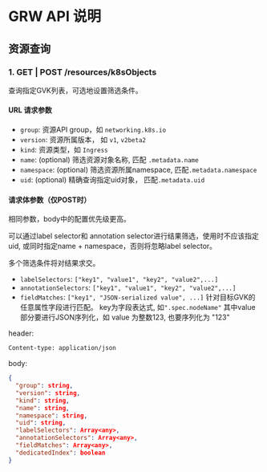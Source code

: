 # GRW API 说明

## 资源查询

### 1. GET | POST  /resources/k8sObjects 
查询指定GVK列表，可选地设置筛选条件。
#### URL 请求参数
 - `group`: 资源API group，如 `networking.k8s.io`
 - `version`: 资源所属版本， 如 `v1`, `v2beta2`
 - `kind`: 资源类型，如 `Ingress`
 - `name`: (optional) 筛选资源对象名称, 匹配 `.metadata.name`
 - `namespace`: (optional) 筛选资源所属namespace, 匹配`.metadata.namespace`
 - `uid`: (optional) 精确查询指定uid对象， 匹配`.metadata.uid`

#### 请求体参数（仅POST时）
相同参数，body中的配置优先级更高。

可以通过label selector和 annotation selector进行结果筛选，使用时不应该指定uid, 或同时指定name + namespace，否则将忽略label selector。

多个筛选条件将对结果求交。

- `labelSelectors`: `["key1", "value1", "key2", "value2",...]`
- `annotationSelectors`: `["key1", "value1", "key2", "value2",...]`
- `fieldMatches`: `["key1", "JSON-serialized value", ...]` 针对目标GVK的任意属性字段进行匹配。 key为字段表达式, 如`".spec.nodeName"`  其中value部分要进行JSON序列化，如 value 为整数123, 也要序列化为 "123"

header: 
```html
Content-type: application/json
```

body:
```json
{
  "group": string,
  "version": string,
  "kind": string,
  "name": string,
  "namespace": string,
  "uid": string,
  "labelSelectors": Array<any>,
  "annotationSelectors": Array<any>,
  "fieldMatches": Array<any>,
  "dedicatedIndex": boolean
}
```